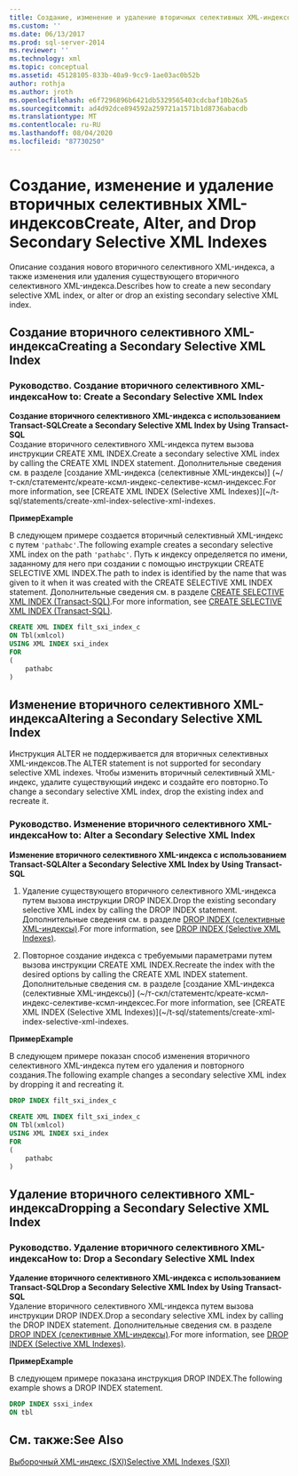 ```yaml
---
title: Создание, изменение и удаление вторичных селективных XML-индексов | Документация Майкрософт
ms.custom: ''
ms.date: 06/13/2017
ms.prod: sql-server-2014
ms.reviewer: ''
ms.technology: xml
ms.topic: conceptual
ms.assetid: 45128105-833b-40a9-9cc9-1ae03ac0b52b
author: rothja
ms.author: jroth
ms.openlocfilehash: e6f7296896b6421db5329565403cdcbaf10b26a5
ms.sourcegitcommit: ad4d92dce894592a259721a1571b1d8736abacdb
ms.translationtype: MT
ms.contentlocale: ru-RU
ms.lasthandoff: 08/04/2020
ms.locfileid: "87730250"
---
```

# <a name="create-alter-and-drop-secondary-selective-xml-indexes"></a><span data-ttu-id="f776c-102">Создание, изменение и удаление вторичных селективных XML-индексов</span><span class="sxs-lookup"><span data-stu-id="f776c-102">Create, Alter, and Drop Secondary Selective XML Indexes</span></span>
  <span data-ttu-id="f776c-103">Описание создания нового вторичного селективного XML-индекса, а также изменения или удаления существующего вторичного селективного XML-индекса.</span><span class="sxs-lookup"><span data-stu-id="f776c-103">Describes how to create a new secondary selective XML index, or alter or drop an existing secondary selective XML index.</span></span>  
  
##  <a name="creating-a-secondary-selective-xml-index"></a><a name="create"></a> <span data-ttu-id="f776c-104">Создание вторичного селективного XML-индекса</span><span class="sxs-lookup"><span data-stu-id="f776c-104">Creating a Secondary Selective XML Index</span></span>  
  
### <a name="how-to-create-a-secondary-selective-xml-index"></a><span data-ttu-id="f776c-105">Руководство. Создание вторичного селективного XML-индекса</span><span class="sxs-lookup"><span data-stu-id="f776c-105">How to: Create a Secondary Selective XML Index</span></span>  
 <span data-ttu-id="f776c-106">**Создание вторичного селективного XML-индекса с использованием Transact-SQL**</span><span class="sxs-lookup"><span data-stu-id="f776c-106">**Create a Secondary Selective XML Index by Using Transact-SQL**</span></span>  
 <span data-ttu-id="f776c-107">Создание вторичного селективного XML-индекса путем вызова инструкции CREATE XML INDEX.</span><span class="sxs-lookup"><span data-stu-id="f776c-107">Create a secondary selective XML index by calling the CREATE XML INDEX statement.</span></span> <span data-ttu-id="f776c-108">Дополнительные сведения см. в разделе [создание XML-индекса &#40;селективные XML-индексы&#41;] (~/т-скл/статементс/креате-ксмл-индекс-селективе-ксмл-индексес.</span><span class="sxs-lookup"><span data-stu-id="f776c-108">For more information, see [CREATE XML INDEX &#40;Selective XML Indexes&#41;](~/t-sql/statements/create-xml-index-selective-xml-indexes.</span></span>  
  
 <span data-ttu-id="f776c-109">**Пример**</span><span class="sxs-lookup"><span data-stu-id="f776c-109">**Example**</span></span>  
  
 <span data-ttu-id="f776c-110">В следующем примере создается вторичный селективный XML-индекс с путем `'pathabc'`.</span><span class="sxs-lookup"><span data-stu-id="f776c-110">The following example creates a secondary selective XML index on the path `'pathabc'`.</span></span> <span data-ttu-id="f776c-111">Путь к индексу определяется по имени, заданному для него при создании с помощью инструкции CREATE SELECTIVE XML INDEX.</span><span class="sxs-lookup"><span data-stu-id="f776c-111">The path to index is identified by the name that was given to it when it was created with the CREATE SELECTIVE XML INDEX statement.</span></span> <span data-ttu-id="f776c-112">Дополнительные сведения см. в разделе [CREATE SELECTIVE XML INDEX (Transact-SQL)](/sql/t-sql/statements/create-selective-xml-index-transact-sql).</span><span class="sxs-lookup"><span data-stu-id="f776c-112">For more information, see [CREATE SELECTIVE XML INDEX &#40;Transact-SQL&#41;](/sql/t-sql/statements/create-selective-xml-index-transact-sql).</span></span>  
  
```sql  
CREATE XML INDEX filt_sxi_index_c  
ON Tbl(xmlcol)  
USING XML INDEX sxi_index  
FOR  
(  
    pathabc  
)  
```  
  
  
##  <a name="altering-a-secondary-selective-xml-index"></a><a name="alter"></a> <span data-ttu-id="f776c-113">Изменение вторичного селективного XML-индекса</span><span class="sxs-lookup"><span data-stu-id="f776c-113">Altering a Secondary Selective XML Index</span></span>  
 <span data-ttu-id="f776c-114">Инструкция ALTER не поддерживается для вторичных селективных XML-индексов.</span><span class="sxs-lookup"><span data-stu-id="f776c-114">The ALTER statement is not supported for secondary selective XML indexes.</span></span> <span data-ttu-id="f776c-115">Чтобы изменить вторичный селективный XML-индекс, удалите существующий индекс и создайте его повторно.</span><span class="sxs-lookup"><span data-stu-id="f776c-115">To change a secondary selective XML index, drop the existing index and recreate it.</span></span>  
  
### <a name="how-to-alter-a-secondary-selective-xml-index"></a><span data-ttu-id="f776c-116">Руководство. Изменение вторичного селективного XML-индекса</span><span class="sxs-lookup"><span data-stu-id="f776c-116">How to: Alter a Secondary Selective XML Index</span></span>  
 <span data-ttu-id="f776c-117">**Изменение вторичного селективного XML-индекса с использованием Transact-SQL**</span><span class="sxs-lookup"><span data-stu-id="f776c-117">**Alter a Secondary Selective XML Index by Using Transact-SQL**</span></span>  
 1.  <span data-ttu-id="f776c-118">Удаление существующего вторичного селективного XML-индекса путем вызова инструкции DROP INDEX.</span><span class="sxs-lookup"><span data-stu-id="f776c-118">Drop the existing secondary selective XML index by calling the DROP INDEX statement.</span></span> <span data-ttu-id="f776c-119">Дополнительные сведения см. в разделе [DROP INDEX (селективные XML-индексы)](../indexes/indexes.md).</span><span class="sxs-lookup"><span data-stu-id="f776c-119">For more information, see [DROP INDEX &#40;Selective XML Indexes&#41;](../indexes/indexes.md).</span></span>  
  
2.  <span data-ttu-id="f776c-120">Повторное создание индекса с требуемыми параметрами путем вызова инструкции CREATE XML INDEX.</span><span class="sxs-lookup"><span data-stu-id="f776c-120">Recreate the index with the desired options by calling the CREATE XML INDEX statement.</span></span> <span data-ttu-id="f776c-121">Дополнительные сведения см. в разделе [создание XML-индекса &#40;селективные XML-индексы&#41;] (~/т-скл/статементс/креате-ксмл-индекс-селективе-ксмл-индексес.</span><span class="sxs-lookup"><span data-stu-id="f776c-121">For more information, see [CREATE XML INDEX &#40;Selective XML Indexes&#41;](~/t-sql/statements/create-xml-index-selective-xml-indexes.</span></span>  
  
 <span data-ttu-id="f776c-122">**Пример**</span><span class="sxs-lookup"><span data-stu-id="f776c-122">**Example**</span></span>  
  
 <span data-ttu-id="f776c-123">В следующем примере показан способ изменения вторичного селективного XML-индекса путем его удаления и повторного создания.</span><span class="sxs-lookup"><span data-stu-id="f776c-123">The following example changes a secondary selective XML index by dropping it and recreating it.</span></span>  
  
```sql  
DROP INDEX filt_sxi_index_c  
  
CREATE XML INDEX filt_sxi_index_c  
ON Tbl(xmlcol)  
USING XML INDEX sxi_index  
FOR  
(  
    pathabc  
)  
```  
  
  
##  <a name="dropping-a-secondary-selective-xml-index"></a><a name="drop"></a> <span data-ttu-id="f776c-124">Удаление вторичного селективного XML-индекса</span><span class="sxs-lookup"><span data-stu-id="f776c-124">Dropping a Secondary Selective XML Index</span></span>  
  
### <a name="how-to-drop-a-secondary-selective-xml-index"></a><span data-ttu-id="f776c-125">Руководство. Удаление вторичного селективного XML-индекса</span><span class="sxs-lookup"><span data-stu-id="f776c-125">How to: Drop a Secondary Selective XML Index</span></span>  
 <span data-ttu-id="f776c-126">**Удаление вторичного селективного XML-индекса с использованием Transact-SQL**</span><span class="sxs-lookup"><span data-stu-id="f776c-126">**Drop a Secondary Selective XML Index by Using Transact-SQL**</span></span>  
 <span data-ttu-id="f776c-127">Удаление вторичного селективного XML-индекса путем вызова инструкции DROP INDEX.</span><span class="sxs-lookup"><span data-stu-id="f776c-127">Drop a secondary selective XML index by calling the DROP INDEX statement.</span></span> <span data-ttu-id="f776c-128">Дополнительные сведения см. в разделе [DROP INDEX (селективные XML-индексы)](../indexes/indexes.md).</span><span class="sxs-lookup"><span data-stu-id="f776c-128">For more information, see [DROP INDEX &#40;Selective XML Indexes&#41;](../indexes/indexes.md).</span></span>  
  
 <span data-ttu-id="f776c-129">**Пример**</span><span class="sxs-lookup"><span data-stu-id="f776c-129">**Example**</span></span>  
  
 <span data-ttu-id="f776c-130">В следующем примере показана инструкция DROP INDEX.</span><span class="sxs-lookup"><span data-stu-id="f776c-130">The following example shows a DROP INDEX statement.</span></span>  
  
```sql  
DROP INDEX ssxi_index  
ON tbl  
```  
  
  
## <a name="see-also"></a><span data-ttu-id="f776c-131">См. также:</span><span class="sxs-lookup"><span data-stu-id="f776c-131">See Also</span></span>  
 [<span data-ttu-id="f776c-132">Выборочный XML-индекс (SXI)</span><span class="sxs-lookup"><span data-stu-id="f776c-132">Selective XML Indexes &#40;SXI&#41;</span></span>](selective-xml-indexes-sxi.md)  
  
  
